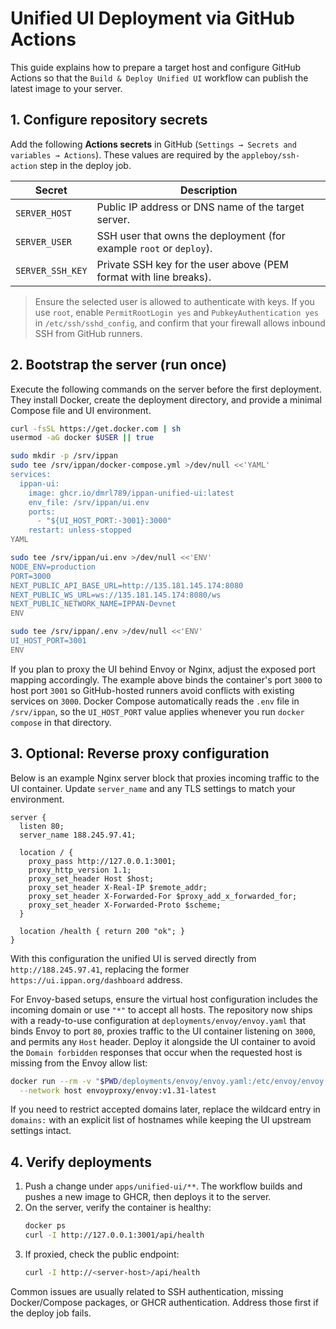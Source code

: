 # Unified UI Deployment via GitHub Actions

This guide explains how to prepare a target host and configure GitHub Actions so that the `Build & Deploy Unified UI` workflow can publish the latest image to your server.

## 1. Configure repository secrets
Add the following **Actions secrets** in GitHub (`Settings → Secrets and variables → Actions`). These values are required by the `appleboy/ssh-action` step in the deploy job.

| Secret | Description |
| --- | --- |
| `SERVER_HOST` | Public IP address or DNS name of the target server. |
| `SERVER_USER` | SSH user that owns the deployment (for example `root` or `deploy`). |
| `SERVER_SSH_KEY` | Private SSH key for the user above (PEM format with line breaks). |

> Ensure the selected user is allowed to authenticate with keys. If you use `root`, enable `PermitRootLogin yes` and `PubkeyAuthentication yes` in `/etc/ssh/sshd_config`, and confirm that your firewall allows inbound SSH from GitHub runners.

## 2. Bootstrap the server (run once)
Execute the following commands on the server before the first deployment. They install Docker, create the deployment directory, and provide a minimal Compose file and UI environment.

```bash
curl -fsSL https://get.docker.com | sh
usermod -aG docker $USER || true

sudo mkdir -p /srv/ippan
sudo tee /srv/ippan/docker-compose.yml >/dev/null <<'YAML'
services:
  ippan-ui:
    image: ghcr.io/dmrl789/ippan-unified-ui:latest
    env_file: /srv/ippan/ui.env
    ports:
      - "${UI_HOST_PORT:-3001}:3000"
    restart: unless-stopped
YAML

sudo tee /srv/ippan/ui.env >/dev/null <<'ENV'
NODE_ENV=production
PORT=3000
NEXT_PUBLIC_API_BASE_URL=http://135.181.145.174:8080
NEXT_PUBLIC_WS_URL=ws://135.181.145.174:8080/ws
NEXT_PUBLIC_NETWORK_NAME=IPPAN-Devnet
ENV

sudo tee /srv/ippan/.env >/dev/null <<'ENV'
UI_HOST_PORT=3001
ENV
```

If you plan to proxy the UI behind Envoy or Nginx, adjust the exposed port mapping accordingly. The example above binds the
container's port `3000` to host port `3001` so GitHub-hosted runners avoid conflicts with existing services on `3000`.
Docker Compose automatically reads the `.env` file in `/srv/ippan`, so the `UI_HOST_PORT` value applies whenever you run
`docker compose` in that directory.

## 3. Optional: Reverse proxy configuration
Below is an example Nginx server block that proxies incoming traffic to the UI container. Update `server_name` and any TLS settings to match your environment.

```nginx
server {
  listen 80;
  server_name 188.245.97.41;

  location / {
    proxy_pass http://127.0.0.1:3001;
    proxy_http_version 1.1;
    proxy_set_header Host $host;
    proxy_set_header X-Real-IP $remote_addr;
    proxy_set_header X-Forwarded-For $proxy_add_x_forwarded_for;
    proxy_set_header X-Forwarded-Proto $scheme;
  }

  location /health { return 200 "ok"; }
}
```

With this configuration the unified UI is served directly from
`http://188.245.97.41`, replacing the former
`https://ui.ippan.org/dashboard` address.

For Envoy-based setups, ensure the virtual host configuration includes the incoming domain or use `"*"` to accept all hosts.
The repository now ships with a ready-to-use configuration at
`deployments/envoy/envoy.yaml` that binds Envoy to port `80`, proxies traffic to
the UI container listening on `3000`, and permits any `Host` header. Deploy it
alongside the UI container to avoid the `Domain forbidden` responses that occur
when the requested host is missing from the Envoy allow list:

```bash
docker run --rm -v "$PWD/deployments/envoy/envoy.yaml:/etc/envoy/envoy.yaml" \
  --network host envoyproxy/envoy:v1.31-latest
```

If you need to restrict accepted domains later, replace the wildcard entry in
`domains:` with an explicit list of hostnames while keeping the UI upstream
settings intact.

## 4. Verify deployments
1. Push a change under `apps/unified-ui/**`. The workflow builds and pushes a new image to GHCR, then deploys it to the server.
2. On the server, verify the container is healthy:
   ```bash
   docker ps
   curl -I http://127.0.0.1:3001/api/health
   ```
3. If proxied, check the public endpoint:
   ```bash
   curl -I http://<server-host>/api/health
   ```

Common issues are usually related to SSH authentication, missing Docker/Compose packages, or GHCR authentication. Address those first if the deploy job fails.
